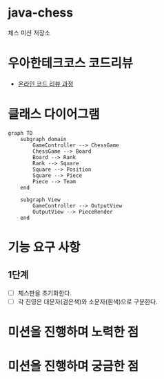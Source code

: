 # java-chess

체스 미션 저장소

# 우아한테크코스 코드리뷰

- [온라인 코드 리뷰 과정](https://github.com/woowacourse/woowacourse-docs/blob/master/maincourse/README.md)

# 클래스 다이어그램

```mermaid
graph TD
    subgraph domain
        GameController --> ChessGame
        ChessGame --> Board
        Board --> Rank
        Rank --> Square
        Square --> Position
        Square --> Piece
        Piece --> Team
    end

    subgraph View
        GameController --> OutputView
        OutputView --> PieceRender
    end
```

# 기능 요구 사항
## 1단계
- [ ] 체스판을 초기화한다.
- [ ] 각 진영은 대문자(검은색)와 소문자(흰색)으로 구분한다.

# 미션을 진행하며 노력한 점

# 미션을 진행하며 궁금한 점
